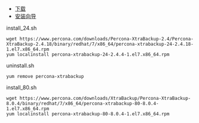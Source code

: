 - [下载](https://www.percona.com/downloads/Percona-XtraBackup-2.4/LATEST/)
- [安装向导](https://www.percona.com/doc/percona-xtrabackup/2.4/installation/yum_repo.html)

install_24.sh
```shell
wget https://www.percona.com/downloads/Percona-XtraBackup-2.4/Percona-XtraBackup-2.4.18/binary/redhat/7/x86_64/percona-xtrabackup-24-2.4.18-1.el7.x86_64.rpm
yum localinstall percona-xtrabackup-24-2.4.4-1.el7.x86_64.rpm
```
uninstall.sh
```shell
yum remove percona-xtrabackup
```

install_80.sh
```shell
wget https://www.percona.com/downloads/XtraBackup/Percona-XtraBackup-8.0.4/binary/redhat/7/x86_64/percona-xtrabackup-80-8.0.4-1.el7.x86_64.rpm
yum localinstall percona-xtrabackup-80-8.0.4-1.el7.x86_64.rpm
```
